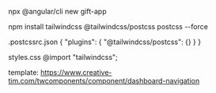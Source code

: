 
npx @angular/cli new gift-app

npm install tailwindcss @tailwindcss/postcss postcss --force

.postcssrc.json
{
  "plugins": {
    "@tailwindcss/postcss": {}
  }
}

styles.css
@import "tailwindcss";

template: 
https://www.creative-tim.com/twcomponents/component/dashboard-navigation